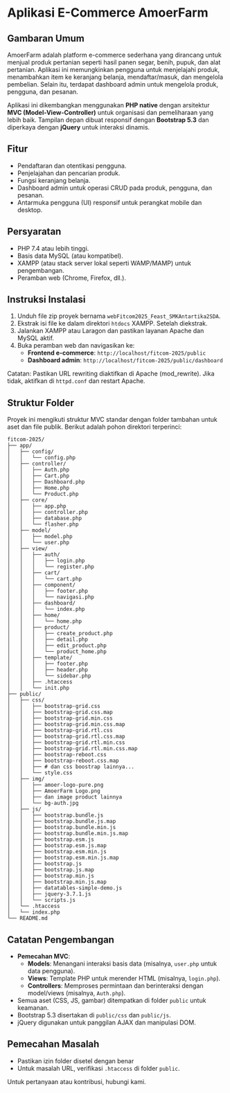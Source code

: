 # Aplikasi E-Commerce AmoerFarm

## Gambaran Umum
AmoerFarm adalah platform e-commerce sederhana yang dirancang untuk menjual produk pertanian seperti hasil panen segar, benih, pupuk, dan alat pertanian. Aplikasi ini memungkinkan pengguna untuk menjelajahi produk, menambahkan item ke keranjang belanja, mendaftar/masuk, dan mengelola pembelian. Selain itu, terdapat dashboard admin untuk mengelola produk, pengguna, dan pesanan.

Aplikasi ini dikembangkan menggunakan **PHP native** dengan arsitektur **MVC (Model-View-Controller)** untuk organisasi dan pemeliharaan yang lebih baik. Tampilan depan dibuat responsif dengan **Bootstrap 5.3** dan diperkaya dengan **jQuery** untuk interaksi dinamis.

## Fitur
- Pendaftaran dan otentikasi pengguna.
- Penjelajahan dan pencarian produk.
- Fungsi keranjang belanja.
- Dashboard admin untuk operasi CRUD pada produk, pengguna, dan pesanan.
- Antarmuka pengguna (UI) responsif untuk perangkat mobile dan desktop.

## Persyaratan
- PHP 7.4 atau lebih tinggi.
- Basis data MySQL (atau kompatibel).
- XAMPP (atau stack server lokal seperti WAMP/MAMP) untuk pengembangan.
- Peramban web (Chrome, Firefox, dll.).

## Instruksi Instalasi
1. Unduh file zip proyek bernama `webFitcom2025_Feast_SMKAntartika2SDA`.
2. Ekstrak isi file ke dalam direktori `htdocs` XAMPP. Setelah diekstrak.
3. Jalankan XAMPP atau Laragon dan pastikan layanan Apache dan MySQL aktif.
4. Buka peramban web dan navigasikan ke:
   - **Frontend e-commerce**: `http://localhost/fitcom-2025/public`
   - **Dashboard admin**: `http://localhost/fitcom-2025/public/dashboard`

Catatan: Pastikan URL rewriting diaktifkan di Apache (mod_rewrite). Jika tidak, aktifkan di `httpd.conf` dan restart Apache.

## Struktur Folder
Proyek ini mengikuti struktur MVC standar dengan folder tambahan untuk aset dan file publik. Berikut adalah pohon direktori terperinci:

```
fitcom-2025/
├── app/
│   ├── config/
│   │   └── config.php              
│   ├── controller/
│   │   ├── Auth.php               
│   │   ├── Cart.php               
│   │   ├── Dashboard.php          
│   │   ├── Home.php               
│   │   └── Product.php            
│   ├── core/
│   │   ├── app.php                
│   │   ├── controller.php         
│   │   ├── database.php           
│   │   └── flasher.php            
│   ├── model/
│   │   ├── model.php           
│   │   └── user.php        
│   ├── view/
│   │   ├── auth/
│   │   │   ├── login.php         
│   │   │   └── register.php    
│   │   ├── cart/
│   │   │   └── cart.php       
│   │   ├── component/
│   │   │   ├── footer.php      
│   │   │   └── navigasi.php      
│   │   ├── dashboard/
│   │   │   └── index.php       
│   │   ├── home/
│   │   │   └── home.php    
│   │   ├── product/
│   │   │   ├── create_product.php
│   │   │   ├── detail.php
│   │   │   ├── edit_product.php
│   │   │   └── product_home.php
│   │   ├── template/
│   │   │   ├── footer.php
│   │   │   ├── header.php
│   │   │   └── sidebar.php
│   │   ├── .htaccess
│   │   └── init.php
├── public/
│   ├── css/
│   │   ├── bootstrap-grid.css
│   │   ├── bootstrap-grid.css.map
│   │   ├── bootstrap-grid.min.css
│   │   ├── bootstrap-grid.min.css.map
│   │   ├── bootstrap-grid.rtl.css
│   │   ├── bootstrap-grid.rtl.css.map
│   │   ├── bootstrap-grid.rtl.min.css
│   │   ├── bootstrap-grid.rtl.min.css.map
│   │   ├── bootstrap-reboot.css
│   │   ├── bootstrap-reboot.css.map  
│   │   ├── # dan css boostrap lainnya...
│   │   └── style.css
│   ├── img/
│   │   ├── amoer-logo-pure.png    
│   │   ├── AmoerFarm Logo.png
│   │   ├── dan image product lainnya
│   │   └── bg-auth.jpg           
│   ├── js/
│   │   ├── bootstrap.bundle.js
│   │   ├── bootstrap.bundle.js.map
│   │   ├── bootstrap.bundle.min.js
│   │   ├── bootstrap.bundle.min.js.map
│   │   ├── bootstrap.esm.js
│   │   ├── bootstrap.esm.js.map
│   │   ├── bootstrap.esm.min.js
│   │   ├── bootstrap.esm.min.js.map
│   │   ├── bootstrap.js
│   │   ├── bootstrap.js.map
│   │   ├── bootstrap.min.js
│   │   ├── bootstrap.min.js.map
│   │   ├── datatables-simple-demo.js  
│   │   ├── jquery-3.7.1.js     
│   │   └── scripts.js            
│   └── .htaccess
│   └── index.php
└── README.md                         
```

## Catatan Pengembangan
- **Pemecahan MVC**:
  - **Models**: Menangani interaksi basis data (misalnya, `user.php` untuk data pengguna).
  - **Views**: Template PHP untuk merender HTML (misalnya, `login.php`).
  - **Controllers**: Memproses permintaan dan berinteraksi dengan model/views (misalnya, `Auth.php`).
- Semua aset (CSS, JS, gambar) ditempatkan di folder `public` untuk keamanan.
- Bootstrap 5.3 disertakan di `public/css` dan `public/js`.
- jQuery digunakan untuk panggilan AJAX dan manipulasi DOM.

## Pemecahan Masalah
- Pastikan izin folder disetel dengan benar 
- Untuk masalah URL, verifikasi `.htaccess` di folder `public`.

Untuk pertanyaan atau kontribusi, hubungi kami.